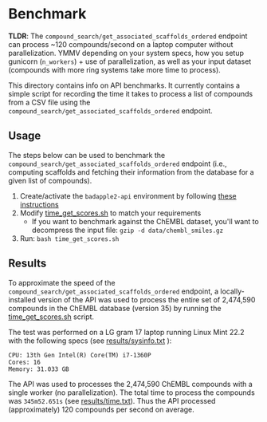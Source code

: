 # Benchmark

**TLDR**: The `compound_search/get_associated_scaffolds_ordered` endpoint can process ~120 compounds/second on a laptop computer without parallelization. YMMV depending on your system specs, how you setup gunicorn (`n_workers`) + use of parallelization, as well as your input dataset (compounds with more ring systems take more time to process).

This directory contains info on API benchmarks. It currently contains a simple script for recording the time it takes to process a list of compounds from a CSV file using the `compound_search/get_associated_scaffolds_ordered` endpoint.

## Usage

The steps below can be used to benchmark the `compound_search/get_associated_scaffolds_ordered` endpoint (i.e., computing scaffolds and fetching their information from the database for a given list of compounds).

1. Create/activate the `badapple2-api` environment by following [these instructions](../docs/README.md#python-environment-setup)
2. Modify [time_get_scores.sh](time_get_scores.sh) to match your requirements
   - If you want to benchmark against the ChEMBL dataset, you'll want to decompress the input file: `gzip -d data/chembl_smiles.gz`
3. Run: `bash time_get_scores.sh`

## Results

To approximate the speed of the `compound_search/get_associated_scaffolds_ordered` endpoint, a locally-installed version of the API was used to process the entire set of 2,474,590 compounds in the ChEMBL database (version 35) by running the [time_get_scores.sh](time_get_scores.sh) script.

The test was performed on a LG gram 17 laptop running Linux Mint 22.2 with the following specs (see [results/sysinfo.txt](results/sysinfo.txt) ):

```
CPU: 13th Gen Intel(R) Core(TM) i7-1360P
Cores: 16
Memory: 31.033 GB
```

The API was used to processes the 2,474,590 ChEMBL compounds with a single worker (no parallelization). The total time to process the compounds was `345m52.651s` (see [results/time.txt](results/time.txt)). Thus the API processed (approximately) 120 compounds per second on average.
